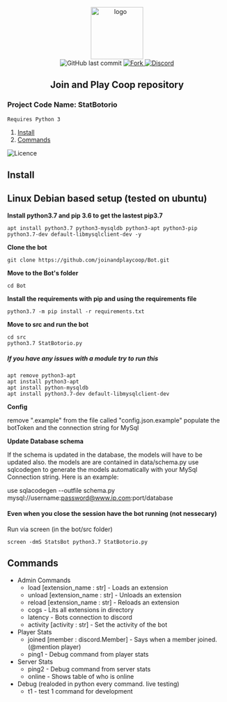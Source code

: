 <p align="center">
  <a href="https://joinandplaycoop.com/">
    <img alt="logo" src="https://i.imgur.com/2mH4I3j.png" width="120">
  </a>
  <br>
    <img alt="GitHub last commit" src="https://img.shields.io/github/last-commit/joinandplaycoop/Bot.svg">
  <a href="http://github.com/joinandplaycoop/Bot/fork">
    <img src="https://img.shields.io/github/forks/joinandplaycoop/Bot?label=Forks" alt="Fork">
  </a>
  <a href="https://discord.joinandplaycoop.com">
    <img src="https://discordapp.com/api/guilds/420865611279630336/widget.png?style=shield" alt="Discord">
  </a>
</p>
<h2 align="center">Join and Play Coop repository</h2>
<h3>Project Code Name: StatBotorio</h3>

`Requires Python 3`

1. [Install](#install "Goto install")
2. [Commands](#commands "Goto commands")


![Licence](https://licensebuttons.net/l/by-nc-sa/4.0/88x31.png)

## Install ##
## Linux Debian based setup (tested on ubuntu)

**Install python3.7 and pip 3.6 to get the lastest pip3.7**
```
apt install python3.7 python3-mysqldb python3-apt python3-pip python3.7-dev default-libmysqlclient-dev -y
```

**Clone the bot**
```
git clone https://github.com/joinandplaycoop/Bot.git
```
**Move to the Bot's folder**
```
cd Bot
```
**Install the requirements with pip and using the requirements file**
```
python3.7 -m pip install -r requirements.txt
```
**Move to src and run the bot**

```
cd src
python3.7 StatBotorio.py
```

##### If you have any issues with a module try to run this 
```
apt remove python3-apt
apt install python3-apt
apt install python-mysqldb
apt install python3.7-dev default-libmysqlclient-dev
```


**Config**

remove ".example" from the file called "config.json.example"
populate the botToken and the connection string for MySql

**Update Database schema**

If the schema is updated in the database, the models will have to be updated also.
the models are are contained in data/schema.py
use sqlcodegen to generate the models automatically with your MySql Connection string.
Here is an example:

use sqlacodegen --outfile schema.py mysql://username:password@www.ip.com:port/database

#### Even when you close the session have the bot running (not nessecary)

Run via screen (in the bot/src folder)
```
screen -dmS StatsBot python3.7 StatBotorio.py
```
## Commands ##
* Admin Commands
  * load [extension_name : str] - Loads an extension
  * unload [extension_name : str] - Unloads an extension
  * reload [extension_name : str] - Reloads an extension
  * cogs - Lits all extensions in directory
  * latency - Bots connection to discord
  * activity [activity : str] - Set the activity of the bot
* Player Stats
  * joined [member : discord.Member] - Says when a member joined.  (@mention player)  
  * ping1 - Debug command from player stats
* Server Stats
  * ping2 - Debug command from server stats
  * online - Shows table of who is online
* Debug (realoded in python every command.  live testing)
  * t1 - test 1 command for development
  
